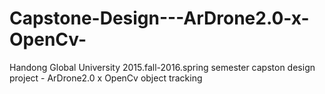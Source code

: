 # Capstone-Design---ArDrone2.0-x-OpenCv-
Handong Global University 2015.fall-2016.spring semester capston design project - ArDrone2.0 x OpenCv object tracking

